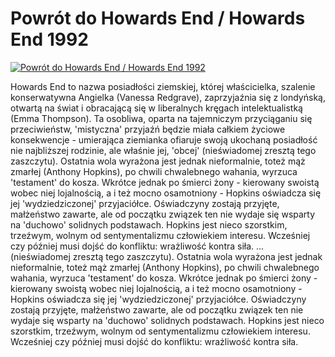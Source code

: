 Powrót do Howards End / Howards End 1992 
=============
[![Powrót do Howards End / Howards End 1992 ](http://vidos.pl/images/player.gif)](http://vidos.pl/powrot-do-howards-end-howards-end-1992)

 Howards End to nazwa posiadłości ziemskiej, której właścicielka, szalenie konserwatywna Angielka (Vanessa Redgrave), zaprzyjaźnia się z londyńską, otwartą na świat i obracającą się w liberalnych kręgach intelektualistką (Emma Thompson). Ta osobliwa, oparta na tajemniczym przyciąganiu się przeciwieństw, 'mistyczna' przyjaźń będzie miała całkiem życiowe konsekwencje - umierająca ziemianka ofiaruje swoją ukochaną posiadłość nie najbliższej rodzinie, ale właśnie jej, 'obcej' (nieświadomej zresztą tego zaszczytu). Ostatnia wola wyrażona jest jednak nieformalnie, toteż mąż zmarłej (Anthony Hopkins), po chwili chwalebnego wahania, wyrzuca 'testament' do kosza. Wkrótce jednak po śmierci żony - kierowany swoistą wobec niej lojalnością, a i też mocno osamotniony - Hopkins oświadcza się jej 'wydziedziczonej' przyjaciółce. Oświadczyny zostają przyjęte, małżeństwo zawarte, ale od początku związek ten nie wydaje się wsparty na 'duchowo' solidnych podstawach. Hopkins jest nieco szorstkim, trzeźwym, wolnym od sentymentalizmu człowiekiem interesu. Wcześniej czy później musi dojść do konfliktu: wrażliwość kontra siła.  ... (nieświadomej zresztą tego zaszczytu). Ostatnia wola wyrażona jest jednak nieformalnie, toteż mąż zmarłej (Anthony Hopkins), po chwili chwalebnego wahania, wyrzuca 'testament' do kosza. Wkrótce jednak po śmierci żony - kierowany swoistą wobec niej lojalnością, a i też mocno osamotniony - Hopkins oświadcza się jej 'wydziedziczonej' przyjaciółce. Oświadczyny zostają przyjęte, małżeństwo zawarte, ale od początku związek ten nie wydaje się wsparty na 'duchowo' solidnych podstawach. Hopkins jest nieco szorstkim, trzeźwym, wolnym od sentymentalizmu człowiekiem interesu. Wcześniej czy później musi dojść do konfliktu: wrażliwość kontra siła.
